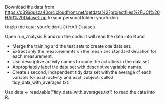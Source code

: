 
Download the data from https://d396qusza40orc.cloudfront.net/getdata%2Fprojectfiles%2FUCI%20HAR%20Dataset.zip to your personal folder: yourfolder/.

Unzip the data: yourfolder/UCI HAR Dataset/

Open run_analysis.R and run the code. It will read the data into R and
* Merge the training and the test sets to create one data set.
* Extract only the measurements on the mean and standard deviation for each measurement. 
* Use descriptive activity names to name the activities in the data set
* Appropriately label the data set with descriptive variable names. 
* Create a second, independent tidy data set with the average of each variable for each activity and each subject, called tidy_data_with_averages.txt.

Use data <- read.table("tidy_data_with_averages.txt") to read the data into R.
